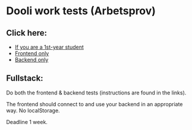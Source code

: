 # Dooli work tests (Arbetsprov)

## Click here:

- [If you are a 1st-year student](student)
- [Frontend only](frontend)
- [Backend only](backend)

## Fullstack:

Do both the frontend & backend tests (instructions are found in the links).

The frontend should connect to and use your backend in an appropriate way. No localStorage.

Deadline 1 week.
